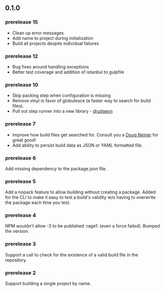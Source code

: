 ## 0.1.0

### prerelease 15
 * Clean up error messages
 * Add name to project during initialization
 * Build all projects despite individual failures

### prerelease 12
 * Bug fixes around handling exceptions
 * Better test coverage and addition of istanbul to gulpfile

### prerelease 10
 * Skip packing step when configuration is missing
 * Remove vinyl in favor of globulesce (a faster way to search for build files).
 * Pull out step runner into a new library - [drudgeon](https://github.com/LeanKit-Labs/drudgeon)

### prerelease 7
 * Improve how build files get searched for. Consult you a [Doug Neiner](https://github.com/dcneiner) for great good! 
 * Add ability to persist build data as JSON or YAML formatted file.

### prerelease 6
Add missing dependency to the package.json file.

### prerelease 5
Add a nopack feature to allow building without creating a package. Added for the CLI to make it easy to test a build's validity w/o having to overwrite the package each time you test.

### prerelease 4
NPM wouldn't allow -3 to be published :rage1: (even a force failed). Bumped the version.

### prerelease 3
Support a call to check for the existence of a valid build file in the repository.

### prerelease 2
Support building a single project by name.